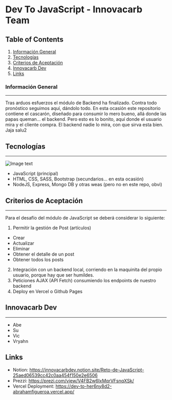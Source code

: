# Dev To JavaScript - Innovacarb Team
## Table of Contents
1. [Información General](#información-general)
2. [Tecnologías](#tecnologías)
3. [Criterios de Aceptación](#criterios-de-aceptación)
4. [Innovacarb Dev](#innovacarb-dev)
5. [Links](#links)

### Información General
***
Tras arduos esfuerzos el módulo de Backend ha finalizado. Contra todo pronóstico seguimos aquí, dándolo todo. En esta ocasión este repositorio contiene el cascarón, diseñado para consumir lo mero bueno, allá donde las papas queman... el backend. Pero esto es lo bonito, aquí donde el usuario mira y el cliente compra. El backend nadie lo mira, con que sirva esta bien. Jaja salu2

## Tecnologías
***
![Image text](https://programacion.net/files/article/20170217100222_javascript.png)
* JavaScript (principal)
* HTML, CSS, SASS, Bootstrap (secundarios... en esta ocasión)
* NodeJS, Express, Mongo DB y otras weas (pero no en este repo, obvi)

## Criterios de Aceptación
***
Para el desafío del módulo de JavaScript se deberá considerar lo siguiente:
1. Permitir la gestión de Post (artículos)
* Crear
* Actualizar
* Eliminar
* Obtener el detalle de un post
* Obtener todos los posts
2. Integración con un backend local, corriendo en la maquinita del propio usuario, porque hay que ser humildes.
3. Peticiones AJAX (API Fetch) consumiendo los endpoints de nuestro backend
4. Deploy en Vercel o Github Pages

## Innovacarb Dev
***
* Abe
* Su
* Vic
* Vryahn

## Links
* Notion: https://innovacarbdev.notion.site/Reto-de-JavaScript-25aed06539cc42c0aa454f150e2e6506
* Prezzi: https://prezi.com/view/V4FB2w6IxMqrVFsnqXSk/
* Vercel Deployment: https://dev-to-her6ny8d2-abrahamfigueroa.vercel.app/
